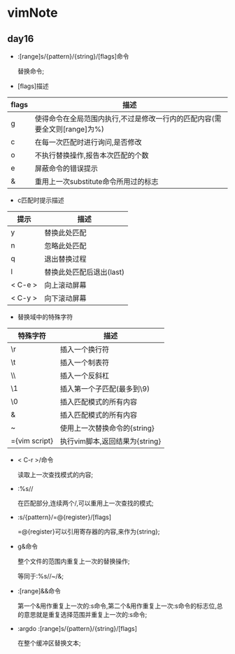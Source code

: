 # vimNote
## day16

* :[range]s/{pattern}/{string}/[flags]命令

	替换命令;

* [flags]描述

| flags | 描述 |
| ----- | ---- |
| g | 使得命令在全局范围内执行,不过是修改一行内的匹配内容(需要全文则[range]为%) |
| c | 在每一次匹配时进行询问,是否修改 |
| o | 不执行替换操作,报告本次匹配的个数 |
| e | 屏蔽命令的错误提示 |
| & | 重用上一次substitute命令所用过的标志 |

* c匹配时提示描述

| 提示 | 描述 |
| ---- | ---- |
| y | 替换此处匹配 |
| n | 忽略此处匹配 |
| q | 退出替换过程 |
| l | 替换此处匹配后退出(last) |
| < C-e > | 向上滚动屏幕 |
| < C-y > | 向下滚动屏幕 |

* 替换域中的特殊字符

| 特殊字符 | 描述 |
| -------- | ---- |
| \r | 插入一个换行符 |
| \t | 插入一个制表符 |
| \\\\ | 插入一个反斜杠 |
| \1 | 插入第一个子匹配(最多到\9) |
| \0 | 插入匹配模式的所有内容 |
| & | 插入匹配模式的所有内容 |
| ~ | 使用上一次替换命令的{string} |
| \={vim script} | 执行vim脚本,返回结果为{string} |

* < C-r >/命令

	读取上一次查找模式的内容;
* :%s//

	在匹配部分,连续两个/,可以重用上一次查找的模式;
* :s/{pattern}/\=@{register}/[flags]

	\=@{register}可以引用寄存器的内容,来作为{string};
* g&命令

	整个文件的范围内重复上一次的替换操作;

	等同于:%s//~/&;
* :[range]&&命令

	第一个&用作重复上一次的:s命令,第二个&用作重复上一次:s命令的标志位,总的意思就是重复选择范围并重复上一次的:s命令;

* :argdo :[range]s/{pattern}/{string}/[flags]

	在整个缓冲区替换文本;
